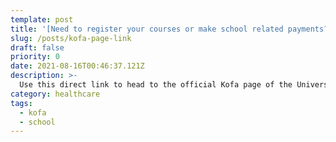 ```yaml
---
template: post
title: '[Need to register your courses or make school related payments?](https://uniben.waeup.org/)'
slug: /posts/kofa-page-link
draft: false
priority: 0
date: 2021-08-16T00:46:37.121Z
description: >-
  Use this direct link to head to the official Kofa page of the University Of Benin
category: healthcare
tags:
  - kofa
  - school
---
```

